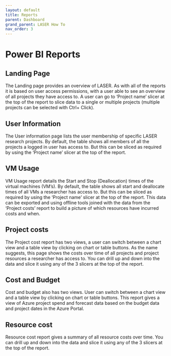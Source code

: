 ```yaml
---
layout: default
title: Reports
parent: Dashboard
grand_parent: LASER How To
nav_order: 3
---
```


# Power BI Reports

## Landing Page
The Landing page provides an overview of LASER. As with all of the reports it is based on user access permissions, with a user able to see an overview of all projects they have access to. A user can go to ‘Project name’ slicer at the top of the report to slice data to a single or multiple projects (multiple projects can be selected with Ctrl+ Click).

## User Information
The User information page lists the user membership of specific LASER research projects. By default, the table shows all members of all the projects a logged in user has access to. But this can be sliced as required by using the ‘Project name’ slicer at the top of the report.

## VM Usage
VM Usage report details the Start and Stop (Deallocation) times of the virtual machines (VM’s). By default, the table shows all start and deallocate times of all VMs a researcher has access to. But this can be sliced as required by using the ‘Project name’ slicer at the top of the report.
This data can be exported and using offline tools joined with the data from the ‘Project costs’ report to build a picture of which resources have incurred costs and when. 

## Project costs
The Project cost report has two views, a user can switch between a chart view and a table view by clicking on chart or table buttons. As the name suggests, this page shows the costs over time of all projects and project resources a researcher has access to. You can drill up and down into the data and slice it using any of the 3 slicers at the top of the report.

## Cost and Budget
Cost and budget also has two views. User can switch between a chart view and a table view by clicking on chart or table buttons. This report gives a view of Azure project spend and forecast data based on the budget data and project dates in the Azure Portal.

## Resource cost
Resource cost report gives a summary of all resource costs over time. You can drill up and down into the data and slice it using any of the 3 slicers at the top of the report.
